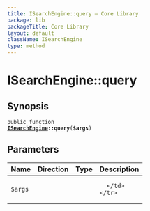 ```yaml
---
title: ISearchEngine::query — Core Library
package: lib
packageTitle: Core Library
layout: default
className: ISearchEngine
type: method
---
```


# ISearchEngine::query

## Synopsis

<code>public function <b><a href="ISearchEngine">ISearchEngine</a>::query</b>(<b>$args</b>)</code>

## Parameters

<table>
  <thead>
    <tr>
      <th>Name</th>
      <th>Direction</th>
      <th>Type</th>
      <th>Description</th>
    </tr>
  </thead>
  <tbody>
    <tr>
      <td><code>$args</code>
      <td><i></i></td>
      <td></td>
      <td>

      </td>
    </tr>
  </tbody>
</table>

